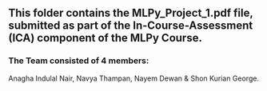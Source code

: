## This folder contains the MLPy_Project_1.pdf file, submitted as part of the In-Course-Assessment (ICA) component of the MLPy Course.

### The Team consisted of 4 members:
Anagha Indulal Nair, Navya Thampan, Nayem Dewan & Shon Kurian George.
